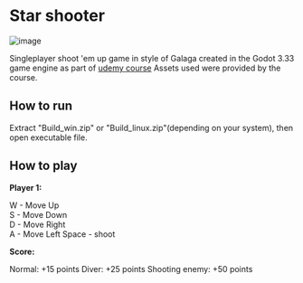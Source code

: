 <h1>Star shooter</h1>

![image](https://github.com/user-attachments/assets/25f07f3b-b399-40c0-a5ba-44b7477a1868)

Singleplayer shoot 'em up game in style of Galaga created in the Godot 3.33 game engine as part of [udemy course](https://www.udemy.com/course/godot-beginner-course/?couponCode=UPGRADE02223)
Assets used were provided by the course.

<h2>How to run</h2>
Extract "Build_win.zip" or "Build_linux.zip"(depending on your system), then open executable file.


<h2>How to play</h2>

**Player 1:**

W - Move Up  
S - Move Down  
D - Move Right  
A - Move Left 
Space - shoot

**Score:**

Normal: +15 points
Diver: +25 points
Shooting enemy: +50 points
